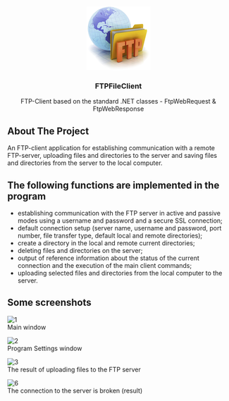 <!-- PROJECT LOGO -->
<br />
<div align="center">
  <a href="https://github.com/Vermerser/FTPFileClient">
    <img src="Img/FTP_client_about.png" alt="Logo" width="145" height="145">
  </a>

  <h3 align="center">FTPFileClient</h3>

  <p align="center">
    FTP-Client based on the standard .NET classes - FtpWebRequest &amp; FtpWebResponse
    <br />
  </p>
</div>


<!-- ABOUT THE PROJECT -->
## About The Project

An FTP-client application for establishing communication with a remote FTP-server, uploading files and directories to the server and saving files and directories from the server to the local computer.

## The following functions are implemented in the program

- establishing communication with the FTP server in active and passive modes using a username and password and a secure SSL connection;
- default connection setup (server name, username and password, port number, file transfer type, default local and remote directories);
- create a directory in the local and remote current directories;
- deleting files and directories on the server;
- output of reference information about the status of the current connection and the execution of the main client commands;
- uploading selected files and directories from the local computer to the server.

## Some screenshots

![1](https://user-images.githubusercontent.com/102554863/191856056-5d3cb491-3711-4724-b27f-5cb686652932.jpg)
<br />
Main window

![2](https://user-images.githubusercontent.com/102554863/191856832-5304a0a1-f3c3-481f-902d-0281c4187cd8.jpg)
<br />
Program Settings window

![3](https://user-images.githubusercontent.com/102554863/191857460-e88cb56a-edc9-4eff-9194-de8ba093afe6.jpg)
<br />
The result of uploading files to the FTP server

![6](https://user-images.githubusercontent.com/102554863/191857587-9b4a39aa-5eeb-4e09-a61d-468f24ac2f3c.jpg)
<br />
The connection to the server is broken (result)
